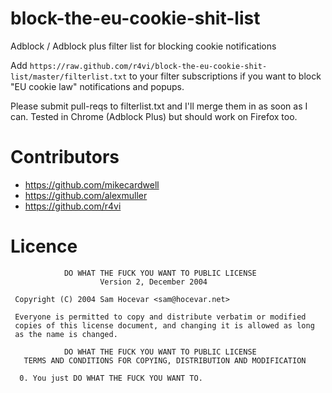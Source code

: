 block-the-eu-cookie-shit-list
=============================

Adblock / Adblock plus filter list for blocking cookie notifications

Add `https://raw.github.com/r4vi/block-the-eu-cookie-shit-list/master/filterlist.txt` to your filter 
subscriptions if you want to block "EU cookie law" notifications and popups. 

Please submit pull-reqs to filterlist.txt and I'll merge them in as soon as I can.
Tested in Chrome (Adblock Plus) but should work on Firefox too.

# Contributors

- https://github.com/mikecardwell
- https://github.com/alexmuller
- https://github.com/r4vi

# Licence
```
            DO WHAT THE FUCK YOU WANT TO PUBLIC LICENSE 
                    Version 2, December 2004 

 Copyright (C) 2004 Sam Hocevar <sam@hocevar.net> 

 Everyone is permitted to copy and distribute verbatim or modified 
 copies of this license document, and changing it is allowed as long 
 as the name is changed. 

            DO WHAT THE FUCK YOU WANT TO PUBLIC LICENSE 
   TERMS AND CONDITIONS FOR COPYING, DISTRIBUTION AND MODIFICATION 

  0. You just DO WHAT THE FUCK YOU WANT TO. 
```
